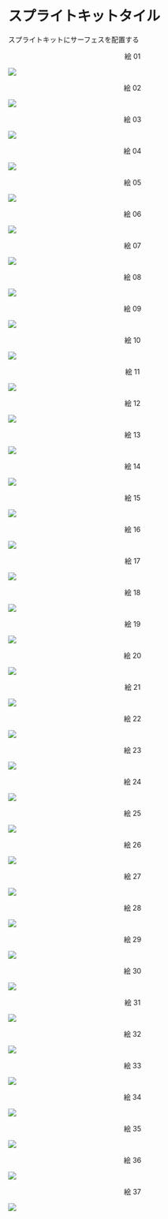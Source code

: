 # スプライトキットタイル

スプライトキットにサーフェスを配置する

<div align="center">
絵 01
</div>

![](Imagens/SpriteKit-Animacao-Img01.png)

<div align="center">
絵 02
</div>

![](Imagens/SpriteKit-Animacao-Img02.png)

<div align="center">
絵 03
</div>

![](Imagens/SpriteKit-Animacao-Img03.png)

<div align="center">
絵 04
</div>

![](Imagens/SpriteKit-Animacao-Img04.png)

<div align="center">
絵 05
</div>

![](Imagens/SpriteKit-Animacao-Img05.png)

<div align="center">
絵 06
</div>

![](Imagens/SpriteKit-Animacao-Img06.png)

<div align="center">
絵 07
</div>

![](Imagens/SpriteKit-Animacao-Img07.png)

<div align="center">
絵 08
</div>

![](Imagens/SpriteKit-Animacao-Img08.png)

<div align="center">
絵 09
</div>

![](Imagens/SpriteKit-Animacao-Img09.png)

<div align="center">
絵 10
</div>

![](Imagens/SpriteKit-Animacao-Img10.png)

<div align="center">
絵 11
</div>

![](Imagens/SpriteKit-Animacao-Img11.png)

<div align="center">
絵 12
</div>

![](Imagens/SpriteKit-Animacao-Img12.png)

<div align="center">
絵 13
</div>

![](Imagens/SpriteKit-Animacao-Img13.png)

<div align="center">
絵 14
</div>

![](Imagens/SpriteKit-Animacao-Img14.png)

<div align="center">
絵 15
</div>

![](Imagens/SpriteKit-Animacao-Img15.png)

<div align="center">
絵 16
</div>

![](Imagens/SpriteKit-Animacao-Img16.png)

<div align="center">
絵 17
</div>

![](Imagens/SpriteKit-Animacao-Img17.png)

<div align="center">
絵 18
</div>

![](Imagens/SpriteKit-Animacao-Img18.png)

<div align="center">
絵 19
</div>

![](Imagens/SpriteKit-Animacao-Img19.png)

<div align="center">
絵 20
</div>

![](Imagens/SpriteKit-Animacao-Img20.png)

<div align="center">
絵 21
</div>

![](Imagens/SpriteKit-Animacao-Img21.png)

<div align="center">
絵 22
</div>

![](Imagens/SpriteKit-Animacao-Img22.png)

<div align="center">
絵 23
</div>

![](Imagens/SpriteKit-Animacao-Img23.png)

<div align="center">
絵 24
</div>

![](Imagens/SpriteKit-Animacao-Img24.png)

<div align="center">
絵 25
</div>

![](Imagens/SpriteKit-Animacao-Img25.png)

<div align="center">
絵 26
</div>

![](Imagens/SpriteKit-Animacao-Img26.png)

<div align="center">
絵 27
</div>

![](Imagens/SpriteKit-Animacao-Img27.png)

<div align="center">
絵 28
</div>

![](Imagens/SpriteKit-Animacao-Img28.png)

<div align="center">
絵 29
</div>

![](Imagens/SpriteKit-Animacao-Img29.png)

<div align="center">
絵 30
</div>

![](Imagens/SpriteKit-Animacao-Img30.png)

<div align="center">
絵 31
</div>

![](Imagens/SpriteKit-Animacao-Img31.png)

<div align="center">
絵 32
</div>

![](Imagens/SpriteKit-Animacao-Img32.png)

<div align="center">
絵 33
</div>

![](Imagens/SpriteKit-Animacao-Img33.png)

<div align="center">
絵 34
</div>

![](Imagens/SpriteKit-Animacao-Img34.png)

<div align="center">
絵 35
</div>

![](Imagens/SpriteKit-Animacao-Img35.png)

<div align="center">
絵 36
</div>

![](Imagens/SpriteKit-Animacao-Img36.png)

<div align="center">
絵 37
</div>

![](Imagens/SpriteKit-Animacao-Img37.png)
